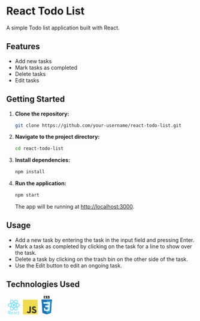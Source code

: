 # React Todo List

A simple Todo list application built with React.

## Features

- Add new tasks
- Mark tasks as completed
- Delete tasks
- Edit tasks

## Getting Started

1. **Clone the repository:**

    ```bash
    git clone https://github.com/your-username/react-todo-list.git
    ```

2. **Navigate to the project directory:**

    ```bash
    cd react-todo-list
    ```

3. **Install dependencies:**

    ```bash
    npm install
    ```

4. **Run the application:**

    ```bash
    npm start
    ```

    The app will be running at [http://localhost:3000](http://localhost:3000).

## Usage

- Add a new task by entering the task in the input field and pressing Enter.
- Mark a task as completed by clicking on the task for a line to show over the task.
- Delete a task by clicking on the trash bin on the other side of the task.
- Use the Edit button to edit an ongoing task.

## Technologies Used

<a> <img src="https://raw.githubusercontent.com/devicons/devicon/master/icons/react/react-original-wordmark.svg" alt="react" width="40" height="40"/> </a>
<a> <img src="https://raw.githubusercontent.com/devicons/devicon/master/icons/javascript/javascript-original.svg" alt="javascript" width="40" height="40"/> </a>
<a> <img src="https://raw.githubusercontent.com/devicons/devicon/master/icons/css3/css3-original-wordmark.svg" alt="css3" width="40" height="50"/> </a>
